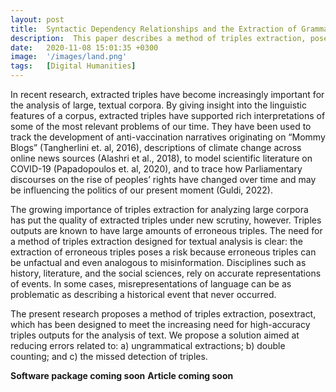 ```yaml
---
layout: post
title:  Syntactic Dependency Relationships and the Extraction of Grammatical Triples 
description:  This paper describes a method of triples extraction, posextract, which has been designed to meet the increasing need for high-accuracy triples outputs for the analysis of text.
date:   2020-11-08 15:01:35 +0300
image:  '/images/land.png'
tags:   [Digital Humanities]
---
```

In recent research, extracted triples have become increasingly important for the analysis of large, textual corpora. By giving insight into the linguistic features of a corpus, extracted triples have supported rich interpretations of some of the most relevant problems of our time. They have been used to track the development of anti-vaccination narratives originating on “Mommy Blogs” (Tangherlini et. al, 2016), descriptions of climate change across online news sources (Alashri et al., 2018), to model scientific literature on COVID-19 (Papadopoulos et. al, 2020), and to trace how Parliamentary discourses on the rise of peoples’ rights have changed over time and may be influencing the politics of our present moment (Guldi, 2022). 

The growing importance of triples extraction for analyzing large corpora has put the quality of extracted triples under new scrutiny, however. Triples outputs are known to have large amounts of erroneous triples. The need for a method of triples extraction designed for textual analysis is clear: the extraction of erroneous triples poses a risk because erroneous triples can be unfactual and even analogous to misinformation. Disciplines such as history, literature, and the social sciences, rely on accurate representations of events. In some cases, misrepresentations of language can be as problematic as describing a historical event that never occurred.     

The present research proposes a method of triples extraction, posextract, which has been designed to meet the increasing need for high-accuracy triples outputs for the analysis of text. We propose a solution aimed at reducing errors related to: a) ungrammatical extractions; b) double counting; and c) the missed detection of triples. 

**Software package coming soon**
**Article  coming soon**
